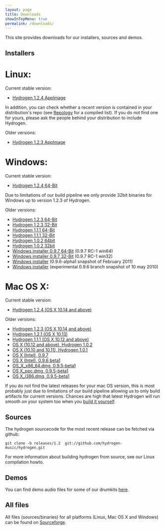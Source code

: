 ```yaml
---
layout: page
title: Downloads
showInTopMenu: true
permalink: /downloads/
---
```


This site provides downloads for our installers, sources and demos.

## Installers

# Linux:

Current stable version:

* [Hydrogen 1.2.4 AppImage](https://github.com/hydrogen-music/hydrogen/releases/download/1.2.4/Hydrogen-1.2.4-x86_64.AppImage)

In addition, you can check whether a recent version is contained in
your distribution's repo (see
[Repology](https://repology.org/project/hydrogen-drum-machine/versions)
for a compiled list). If you do not find one for yours, please ask the
people behind your distribution to include Hydrogen.

Older versions:

* [Hydrogen 1.2.3 AppImage](https://github.com/hydrogen-music/hydrogen/releases/download/1.2.3/Hydrogen-1.2.3-x86_64.AppImage)

# Windows:

Current stable version:

* [Hydrogen 1.2.4 64-Bit](https://github.com/hydrogen-music/hydrogen/releases/download/1.2.4/Hydrogen-1.2.4-win64.exe)

Due to limitations of our build pipeline we only provide 32bit binaries for
Windows up to version 1.2.3 of Hydrogen.

Older versions:

* [Hydrogen 1.2.3 64-Bit](https://github.com/hydrogen-music/hydrogen/releases/download/1.2.3/Hydrogen-1.2.3-win64.exe)
* [Hydrogen 1.2.3 32-Bit](https://github.com/hydrogen-music/hydrogen/releases/download/1.2.3/Hydrogen-1.2.3-win32.exe)
* [Hydrogen 1.1.1 64-Bit](https://github.com/hydrogen-music/hydrogen/releases/download/1.1.1/Hydrogen-1.1.1-win64.exe)
* [Hydrogen 1.1.1 32-Bit](https://github.com/hydrogen-music/hydrogen/releases/download/1.1.1/Hydrogen-1.1.1-win32.exe)
* [Hydrogen 1.0.2 64bit](https://sourceforge.net/projects/hydrogen/files/Hydrogen/1.0.0%20Binaries/Hydrogen-1.0.2-win64.exe/download)
* [Hydrogen 1.0.2 32bit](https://sourceforge.net/projects/hydrogen/files/Hydrogen/1.0.0%20Binaries/Hydrogen-1.0.2-win32.exe/download)
* [Windows installer 0.9.7 64-Bit](https://sourceforge.net/projects/hydrogen/files/Hydrogen/0.9.7%20Binaries/Hydrogen-0.9.7-rc1-win64.exe/download) (0.9.7 RC-1 win64)
* [Windows installer 0.9.7 32-Bit](https://sourceforge.net/projects/hydrogen/files/Hydrogen/0.9.7%20Binaries/Hydrogen-0.9.7-rc1-win32.exe/download) (0.9.7 RC-1 win32)
* [Windows installer](http://sourceforge.net/projects/hydrogen/files/Hydrogen/0.9.6%20Binaries/hydrogen_0.9.6-alpha1.exe/download) (0.9.6-alpha1 snapshot of February 2011)
* [Windows installer](http://sourceforge.net/projects/hydrogen/files/Hydrogen/0.9.6%20Binaries/hydrogen_0.9.6-snapshot1.exe/download) (experimental 0.9.6 branch snapshot of 10 may 2010)

 
# Mac OS X:

Current stable version:

* [Hydrogen 1.2.4 (OS X 10.14 and above)](https://github.com/hydrogen-music/hydrogen/releases/download/1.2.4/Hydrogen-1.2.4.dmg)

Older versions:

* [Hydrogen 1.2.3 (OS X 10.14 and above)](https://github.com/hydrogen-music/hydrogen/releases/download/1.2.3/Hydrogen-1.2.3.dmg)
* [Hydrogen 1.2.1 (OS X 10.13)](https://github.com/hydrogen-music/hydrogen/releases/download/1.2.1/Hydrogen-1.2.1-HighSierra.dmg)
* [Hydrogen 1.1.1 (OS X 10.12 and above)](https://github.com/hydrogen-music/hydrogen/releases/download/1.1.1/Hydrogen-1.1.1-x86_64.dmg)
* [OS X (10.12 and above), Hydrogen 1.0.2](https://sourceforge.net/projects/hydrogen/files/Hydrogen/1.0.0%20Binaries/Hydrogen-1.0.2.dmg/download)
* [OS X (10.10 and 10.11), Hydrogen 1.0.1](https://sourceforge.net/projects/hydrogen/files/Hydrogen/1.0.0%20Binaries/Hydrogen-legacy-1.0.1.dmg/download)
* [OS X (Intel), 0.9.7](https://sourceforge.net/projects/hydrogen/files/Hydrogen/0.9.7%20Binaries/Hydrogen-0.9.7.dmg/download)
* [OS X (Intel), 0.9.6 beta1](http://sourceforge.net/projects/hydrogen/files/Hydrogen/0.9.6%20Binaries/hydrogen-0.9.6-beta1.dmg/download) 
* [OS_X_x86_64.dmg, 0.9.5-beta1](http://sourceforge.net/projects/hydrogen/files/Hydrogen/0.9.5%20Binaries/hydrogen_0.9.5-beta1_x86_64.dmg/download)
* [OS X_ppc.dmg, 0.9.5-beta1](http://sourceforge.net/projects/hydrogen/files/Hydrogen/0.9.5%20Binaries/Hydrogen_0.9.5-beta1_ppc.dmg/download)
* [OS X_i386.dmg, 0.9.5-beta1](http://sourceforge.net/projects/hydrogen/files/Hydrogen/0.9.5%20Binaries/hydrogen_0.9.5-beta1_i386.dmg/download)

If you do not find the latest releases for your mac OS version, this is most
probably just due to limitations of our build pipeline allowing us to only build
artifacts for current versions. Chances are high that latest Hydrogen will run
smooth on your system too when you [build it
yourself](https://github.com/hydrogen-music/hydrogen/wiki/Building-Hydrogen-from-Source-(macOS)).
 
## Sources

The hydrogen sourcecode for the most recent release can be fetched via github:

	git clone -b releases/1.2  git://github.com/hydrogen-music/hydrogen.git

For more information about building hydrogen from source, see our Linux compilation howto.

## Demos

You can find demo audio files for some of our drumkits [here](https://sourceforge.net/projects/hydrogen/files/Hydrogen/demos/).

## All files

All files (sources/binaries) for all platforms (Linux, Mac OS X and Windows) can be found on [Sourceforge](http://sourceforge.net/projects/hydrogen/files/).

 
